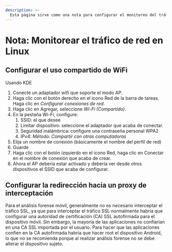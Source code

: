 ```yaml
---
description: >-
  Esta página sirve como una nota para configurar el monitoreo del tráfico de red en Linux.
---
```


# Nota: Monitorear el tráfico de red en Linux

## Configurar el uso compartido de WiFi

Usando KDE

1. Conecte un adaptador wifi que soporte el modo AP.  
2. Haga clic con el botón derecho en el icono Red de la barra de tareas. Haga clic en *Configurar conexiones de red*.  
3. Haga clic en Agregar, seleccione *Wi-Fi (Compartido)*.  
4. En la pestaña Wi-Fi, configure:  
   1. SSID: el que desee  
   2. Limitar dispositivo: seleccione el adaptador que acaba de conectar.  
   3. Seguridad inalámbrica: configure una contraseña personal WPA2  
   4. IPv4: *Método: Compartir con otras computadoras*  
5. Elija un nombre de conexión (básicamente el nombre del perfil de red)  
6. Guarde  
7. Haga clic con el botón izquierdo en el icono Red, haga clic en Conectar en el nombre de conexión que acaba de crear.  
8. Ahora el AP debería estar activado y debería ver desde otros dispositivos el SSID que acaba de configurar.

## Configurar la redirección hacia un proxy de interceptación

Para el análisis forense móvil, generalmente no es necesario interceptar el tráfico SSL, ya que para interceptar el tráfico SSL normalmente habría que configurar una autoridad de certificación (CA) SSL autofirmada para el dispositivo móvil. Sin embargo, la mayoría de las aplicaciones no confiarían en una CA SSL importada por el usuario. Para hacer que las aplicaciones confíen en la CA autofirmada habría que hacer root el dispositivo Android, lo que no se recomienda porque al realizar análisis forense no se debe alterar el dispositivo sujeto.
